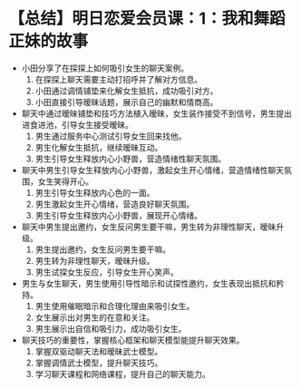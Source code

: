 # 【总结】明日恋爱会员课：1：我和舞蹈正妹的故事

-   小田分享了在探探上如何吸引女生的聊天案例。
    1.  在探探上聊天需要主动打招呼并了解对方信息。
    2.  小田通过调情铺垫来化解女生抵抗，成功吸引对方。
    3.  小田直接引导暧昧话题，展示自己的幽默和情商高。
-   聊天中通过暧昧铺垫和技巧方法植入暧昧，女生装作接受不到信号，男生提出进食进池，引导女生接受暧昧。
    1.  男生通过服务中心测试引导女生回来找他。
    2.  男生化解女生抵抗，继续暧昧互动。
    3.  男生引导女生释放内心小野兽，营造情绪性聊天氛围。
-   聊天中男生引导女生释放内心小野兽，激起女生开心情绪，营造情绪性聊天氛围，女生笑得开心。
    1.  男生引导女生释放内心色的一面。
    2.  男生激起女生开心情绪，营造良好聊天氛围。
    3.  男生引导女生释放内心小野兽，展现开心情绪。
-   聊天中男生提出邀约，女生反问男生要干嘛，男生转为非理性聊天，暧昧升级。
    1.  男生提出邀约，女生反问男生要干嘛。
    2.  男生转为非理性聊天，暧昧升级。
    3.  男生试探女生反应，引导女生开心笑声。
-   男生与女生聊天，男生使用引导性暗示和试探性邀约，女生表现出抵抗和矜持。
    1.  男生使用催眠暗示和合理化理由来吸引女生。
    2.  女生展示出对男生的在意和关注。
    3.  男生展示出自信和吸引力，成功吸引女生。
-   聊天技巧的重要性，掌握核心框架和聊天模型能提升聊天效果。
    1.  掌握双驱动聊天法和暧昧武士模型。
    2.  掌握调情武士模型，提升聊天技巧。
    3.  学习聊天课程和网络课程，提升自己的聊天能力。